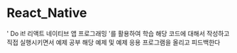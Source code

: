 # React_Native
' Do it! 리액트 네이티브 앱 프로그래밍 '를 활용하여 학습 
해당 코드에 대해서 작성하고 직접 실행시키면서 예제 공부 
해당 예제 및 예제 응용 프로그램을 올리고 피드백한다
